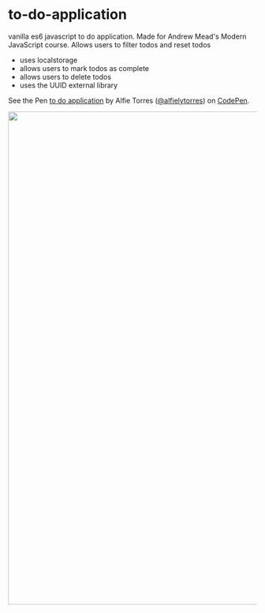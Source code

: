 # to-do-application
vanilla es6 javascript to do application. Made for Andrew Mead's Modern JavaScript course. Allows users to filter todos and reset todos
- uses localstorage
- allows users to mark todos as complete 
- allows users to delete todos
- uses the UUID external library

See the Pen <a href='https://codepen.io/alfielytorres/full/zYrLxBp'>to do application</a> by Alfie Torres (<a href='https://codepen.io/alfielytorres'>@alfielytorres</a>) on <a href='https://codepen.io'>CodePen</a>.

<img src="https://i.imgur.com/8CM8Dsd.mp4" width="1000"/>
